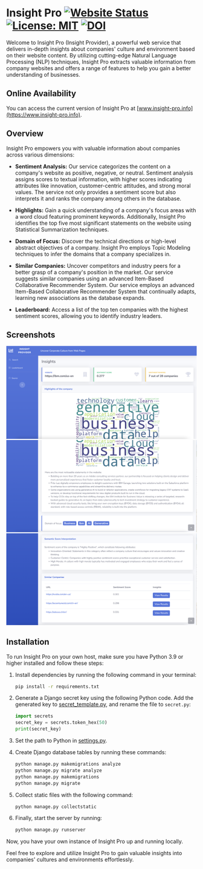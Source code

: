 # Insight Pro [![Website Status](https://img.shields.io/badge/Website-Online-brightgreen)](https://www.insight-pro.info/) [![License: MIT](https://img.shields.io/badge/License-MIT-blue.svg)](https://github.com/alimohebbi/insight_pro/blob/main/LICENSE)  [![DOI](https://zenodo.org/badge/DOI/10.5281/zenodo.8418646.svg)](https://doi.org/10.5281/zenodo.8418646) 

Welcome to Insight Pro (Insight Provider), a powerful web service that delivers in-depth insights about companies'
culture and environment based on their website content. By utilizing cutting-edge Natural Language Processing (NLP)
techniques, Insight Pro extracts valuable information from company websites and offers a range of features to help you
gain a better understanding of businesses.

## Online Availability

You can access the current version of Insight Pro at [www.insight-pro.info](https://www.insight-pro.info).

## Overview

Insight Pro empowers you with valuable information about companies across various dimensions:

- **Sentiment Analysis:** Our service categorizes the content on a company's website as positive, negative, or neutral.
  Sentiment analysis assigns scores to textual information, with higher scores indicating attributes like innovation,
  customer-centric attitudes, and strong moral values. The service not only provides a sentiment score but also
  interprets it and ranks the company among others in the database.

- **Highlights:** Gain a quick understanding of a company's focus areas with a word cloud featuring prominent keywords.
  Additionally, Insight Pro identifies the top five most significant statements on the website using Statistical
  Summarization techniques.

- **Domain of Focus:** Discover the technical directions or high-level abstract objectives of a company. Insight Pro
  employs Topic Modeling techniques to infer the domains that a company specializes in.

- **Similar Companies:** Uncover competitors and industry peers for a better grasp of a company's position in the
  market. Our service suggests similar companies using an advanced Item-Based Collaborative Recommender System. Our
  service employs an advanced Item-Based Collaborative Recommender System that continually adapts, learning new
  associations as the database expands.

- **Leaderboard:** Access a list of the top ten companies with the highest sentiment scores, allowing you to identify
  industry leaders.

## Screenshots

![Alt Text](screenshots/screenshot1.png)
![Alt Text](screenshots/screenshot2.png)
![Alt Text](screenshots/screenshot3.png)

## Installation

To run Insight Pro on your own host, make sure you have Python 3.9 or higher installed and follow these steps:

1. Install dependencies by running the following command in your terminal:

   ```bash
   pip install -r requirements.txt
   ```

2. Generate a Django secret key using the following Python code. Add the generated key
   to [secret_template.py](web_insight/secret_template.py), and rename the file to `secret.py`:

   ```python
   import secrets
   secret_key = secrets.token_hex(50)
   print(secret_key)
   ```

3. Set the path to Python in [settings.py](web_insight/settings.py).

4. Create Django database tables by running these commands:

   ```bash
   python manage.py makemigrations analyze
   python manage.py migrate analyze
   python manage.py makemigrations
   python manage.py migrate
   ```

5. Collect static files with the following command:

   ```bash
   python manage.py collectstatic
   ```

6. Finally, start the server by running:

   ```bash
   python manage.py runserver
   ```

Now, you have your own instance of Insight Pro up and running locally.

Feel free to explore and utilize Insight Pro to gain valuable insights into companies' cultures and environments
effortlessly.
